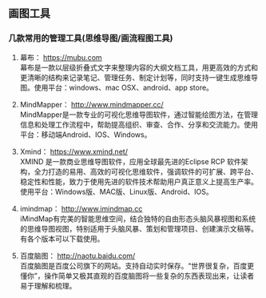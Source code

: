 ## 画图工具
### 几款常用的管理工具(思维导图/画流程图工具)

1. 幕布：
https://mubu.com  
幕布是一款以层级折叠式文字来整理内容的大纲文档工具，用更高效的方式和更清晰的结构来记录笔记、管理任务、制定计划等，同时支持一键生成思维导图。使用平台：windows、mac OSX、android、app store。

2. MindMapper：
http://www.mindmapper.cc/  
MindMapper是一款专业的可视化思维导图软件，通过智能绘图方法，在管理信息和处理工作流程中，帮助提高组织、审查、合作、分享和交流能力。使用平台：移动端Android、IOS、Windows。

3. Xmind：
https://www.xmind.net/  
XMIND 是一款商业思维导图软件，应用全球最先进的Eclipse RCP 软件架构，全力打造的易用、高效的可视化思维软件，强调软件的可扩展、跨平台、稳定性和性能，致力于使用先进的软件技术帮助用户真正意义上提高生产率。使用平台：Windows版、MAC版、Linux版、Android、IOS。

4. imindmap：
http://www.imindmap.cc  
iMindMap有完美的智能思维空间，结合独特的自由形态头脑风暴视图和系统的思维导图视图，特别适用于头脑风暴、策划和管理项目、创建演示文稿等。有各个版本可以下载使用。

5. 百度脑图：
http://naotu.baidu.com/  
百度脑图是百度公司旗下的网站。支持自动实时保存。“世界很复杂，百度更懂你”，操作简单又极其直观的百度脑图将一些复杂的东西表现出来，让读者易于理解和梳理。